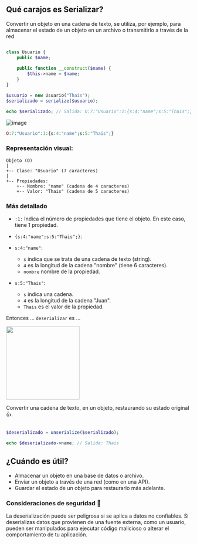 ## Qué carajos es Serializar?

Convertir un objeto en una cadena de texto, se utiliza, por ejemplo, para almacenar el estado de un objeto en un archivo o transmitirlo a través de la red


```php

class Usuario {
    public $name;
    
    public function __construct($name) {
        $this->name = $name;
    }
}

$usuario = new Usuario("Thais");
$serializado = serialize($usuario);

echo $serializado; // Salida: O:7:"Usuario":1:{s:4:"name";s:5:"Thais";}

```

![image](https://github.com/user-attachments/assets/ac9ff8f3-3009-4c42-a0ac-4f3fd75bce68)


```php
O:7:"Usuario":1:{s:4:"name";s:5:"Thais";}
```

### Representación visual:

```
Objeto (O)
|
+-- Clase: "Usuario" (7 caracteres)
|
+-- Propiedades:
    +-- Nombre: "name" (cadena de 4 caracteres)
    +-- Valor: "Thais" (cadena de 5 caracteres)

```
### Más detallado
- `:1:` Indica el número de propiedades que tiene el objeto. En este caso, tiene 1 propiedad.

- `{s:4:"name";s:5:"Thais";}`:

- `s:4:"name"`:
  - `s` indica que se trata de una cadena de texto (string).
  - `4` es la longitud de la cadena "nombre" (tiene 6 caracteres).
  - `nombre` nombre de la propiedad.

- `s:5:"Thais"`:
  - `s` indica una cadena.
  - `4` es la longitud de la cadena "Juan".
  - `Thais` es el valor de la propiedad.


Entonces ... `deserializar` es ...

<img src="https://github.com/user-attachments/assets/0948e7b8-45b0-4767-ad1a-c9ce9f3aa564" width="200" height="200"/>

 Convertir una cadena de texto, en un objeto, restaurando su estado original👍.

```php

$deserializado = unserialize($serializado);

echo $deserializado->name; // Salida: Thais

```

## ¿Cuándo es útil?
- Almacenar un objeto en una base de datos o archivo.
- Enviar un objeto a través de una red (como en una API).
- Guardar el estado de un objeto para restaurarlo más adelante.


### Consideraciones de seguridad 👮
La deserialización puede ser peligrosa si se aplica a datos no confiables. Si deserializas datos que provienen de una fuente externa, como un usuario, pueden ser manipulados para ejecutar código malicioso o alterar el comportamiento de tu aplicación.
